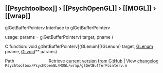 ## [[Psychtoolbox]] &#8250; [[PsychOpenGL]] &#8250; [[MOGL]] &#8250; [[wrap]]

glGetBufferPointerv  Interface to glGetBufferPointerv  
  
usage:  params = glGetBufferPointerv( target, pname )  
  
C function:  void glGetBufferPointerv[(GLenum]((GLenum) target, [GLenum](GLenum) pname, [GLvoid](GLvoid)\*\* params)  




<div class="code_header" style="text-align:right;">
  <span style="float:left;">Path&nbsp;&nbsp;</span> <span class="counter">Retrieve <a href=
  "https://raw.github.com/Psychtoolbox-3/Psychtoolbox-3/beta/Psychtoolbox/PsychOpenGL/MOGL/wrap/glGetBufferPointerv.m">current version from GitHub</a> | View <a href=
  "https://github.com/Psychtoolbox-3/Psychtoolbox-3/commits/beta/Psychtoolbox/PsychOpenGL/MOGL/wrap/glGetBufferPointerv.m">changelog</a></span>
</div>
<div class="code">
  <code>Psychtoolbox/PsychOpenGL/MOGL/wrap/glGetBufferPointerv.m</code>
</div>

